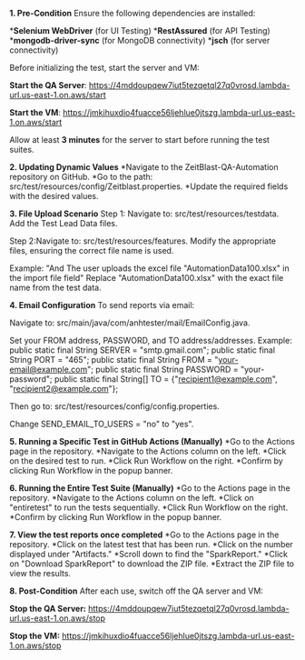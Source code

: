 **1. **Pre-Condition****
Ensure the following dependencies are installed:

***Selenium WebDriver** (for UI Testing)
***RestAssured** (for API Testing)
***mongodb-driver-sync** (for MongoDB connectivity)
***jsch** (for server connectivity)

Before initializing the test, start the server and VM:

**Start the QA Server**: https://4mddoupqew7iut5tezqetql27q0vrosd.lambda-url.us-east-1.on.aws/start

**Start the VM**: https://jmkihuxdio4fuacce56ljehlue0jtszg.lambda-url.us-east-1.on.aws/start

Allow at least **3 minutes** for the server to start before running the test suites.

**2. Updating Dynamic Values**
*Navigate to the ZeitBlast-QA-Automation repository on GitHub.
*Go to the path: src/test/resources/config/Zeitblast.properties.
*Update the required fields with the desired values.

**3. File Upload Scenario**
Step 1: Navigate to: src/test/resources/testdata.
         Add the Test Lead Data files.
         
Step 2:Navigate to: src/test/resources/features.
         Modify the appropriate files, ensuring the correct file name is used.
         
Example: "And The user uploads the excel file "AutomationData100.xlsx" in the import file field"
Replace "AutomationData100.xlsx" with the exact file name from the test data.

**4. Email Configuration**
To send reports via email:

Navigate to: src/main/java/com/anhtester/mail/EmailConfig.java.

Set your FROM address, PASSWORD, and TO address/addresses. 
Example: public static final String SERVER = "smtp.gmail.com";
public static final String PORT = "465";
public static final String FROM = "your-email@example.com";
public static final String PASSWORD = "your-password";
public static final String[] TO = {"recipient1@example.com", "recipient2@example.com"};

Then go to: src/test/resources/config/config.properties.

Change SEND_EMAIL_TO_USERS = "no" to "yes".

**5. Running a Specific Test in GitHub Actions (Manually)**
*Go to the Actions page in the repository.
*Navigate to the Actions column on the left.
*Click on the desired test to run.
*Click Run Workflow on the right.
*Confirm by clicking Run Workflow in the popup banner.

**6. Running the Entire Test Suite (Manually)**
*Go to the Actions page in the repository.
*Navigate to the Actions column on the left.
*Click on "entiretest" to run the tests sequentially.
*Click Run Workflow on the right.
*Confirm by clicking Run Workflow in the popup banner.

**7. View the test reports once completed**
*Go to the Actions page in the repository.
*Click on the latest test that has been run.
*Click on the number displayed under "Artifacts."
*Scroll down to find the "SparkReport."
*Click on "Download SparkReport" to download the ZIP file.
*Extract the ZIP file to view the results.

**8. Post-Condition**
After each use, switch off the QA server and VM:

**Stop the QA Server:** https://4mddoupqew7iut5tezqetql27q0vrosd.lambda-url.us-east-1.on.aws/stop

**Stop the VM:** https://jmkihuxdio4fuacce56ljehlue0jtszg.lambda-url.us-east-1.on.aws/stop



